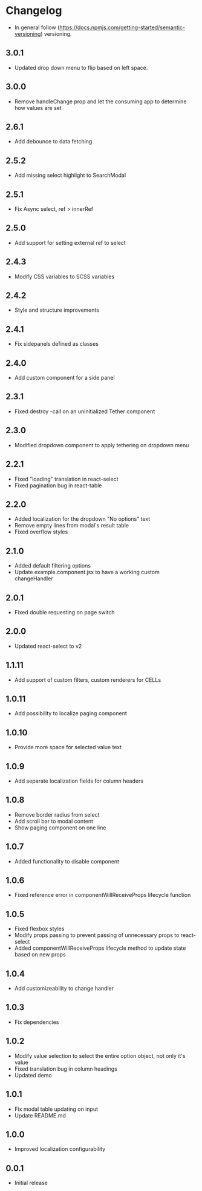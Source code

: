 # Changelog

* In general follow (https://docs.npmjs.com/getting-started/semantic-versioning) versioning.

## 3.0.1
* Updated drop down menu to flip based on left space.

## 3.0.0
* Remove handleChange prop and let the consuming app to determine how values are
  set

## 2.6.1
* Add debounce to data fetching

## 2.5.2
* Add missing select highlight to SearchModal

## 2.5.1
* Fix Async select, ref > innerRef

## 2.5.0
* Add support for setting external ref to select

## 2.4.3
* Modify CSS variables to SCSS variables

## 2.4.2
* Style and structure improvements

## 2.4.1
* Fix sidepanels defined as classes

## 2.4.0
* Add custom component for a side panel

## 2.3.1
* Fixed destroy -call on an uninitialized Tether component

## 2.3.0
* Modified dropdown component to apply tethering on dropdown menu

## 2.2.1
* Fixed "loading" translation in react-select
* Fixed pagination bug in react-table

## 2.2.0
* Added localization for the dropdown "No options" text
* Remove empty lines from modal's result table
* Fixed overflow styles

## 2.1.0
* Added default filtering options
* Update example.component.jsx to have a working custom changeHandler

## 2.0.1
* Fixed double requesting on page switch

## 2.0.0
* Updated react-select to v2

## 1.1.11
* Add support of custom filters, custom renderers for CELLs

## 1.0.11
* Add possibility to localize paging component

## 1.0.10
* Provide more space for selected value text

## 1.0.9
* Add separate localization fields for column headers

## 1.0.8
* Remove border radius from select
* Add scroll bar to modal content
* Show paging component on one line

## 1.0.7
* Added functionality to disable component

## 1.0.6
* Fixed reference error in componentWillReceiveProps lifecycle function

## 1.0.5
* Fixed flexbox styles
* Modify props passing to prevent passing of unnecessary props to react-select
* Added componentWillReceiveProps lifecycle method to update state based on new props

## 1.0.4
* Add customizeability to change handler

## 1.0.3
* Fix dependencies

## 1.0.2
* Modify value selection to select the entire option object, not only it's value
* Fixed translation bug in column headings
* Updated demo

## 1.0.1
* Fix modal table updating on input
* Update README.md

## 1.0.0
* Improved localization configurability

## 0.0.1
* Initial release
